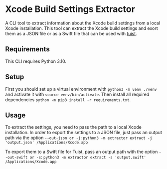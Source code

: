 # Xcode Build Settings Extractor

A CLI tool to extract information about the Xcode build settings from a local Xcode installation.
This tool can extract the Xcode build settings and exort them as a JSON file or as a Swift file that can be used with [tuist](https://tuist.io).

## Requirements

This CLI requires Python 3.10.

## Setup

First you should set up a virtual environment with `python3 -m venv ./venv` and activate it with `source venv/bin/activate`.
Then install all required dependencies `python -m pip3 install -r requirements.txt`.

## Usage

To extract the settings, you need to pass the path to a local Xcode installation. 
In order to export the settings to a JSON file, just pass an output path via the option `--out-json or -j`:
`python3 -m extractor extract -j 'output.json' /Applications/Xcode.app`

To export them to a Swift file for Tuist, pass an output path with the option `--out-swift or -s`:
`python3 -m extractor extract -s 'output.swift' /Applications/Xcode.app`